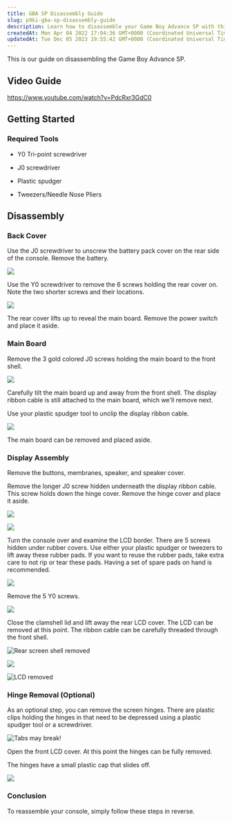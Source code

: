 ```yaml
---
title: GBA SP Disassembly Guide
slug: p9ki-gba-sp-disassembly-guide
description: Learn how to disassemble your Game Boy Advance SP with this comprehensive guide. Included is a video tutorial, a list of necessary tools, and detailed step-by-step instructions. From removing the back cover to disassembling the main board and display asse
createdAt: Mon Apr 04 2022 17:04:36 GMT+0000 (Coordinated Universal Time)
updatedAt: Tue Dec 05 2023 19:55:42 GMT+0000 (Coordinated Universal Time)
---
```


This is our guide on disassembling the Game Boy Advance SP.

## Video Guide

<https://www.youtube.com/watch?v=PdcRxr3GdC0>

## Getting Started

### Required Tools

*   Y0 Tri-point screwdriver

*   J0 screwdriver

*   Plastic spudger

*   Tweezers/Needle Nose Pliers

## Disassembly

### Back Cover

Use the J0 screwdriver to unscrew the battery pack cover on the rear side of the console. Remove the battery.

![](../../assets/MgeC2SMpGBaT1WOGp9sbl_202204130812.JPG)

Use the Y0 screwdriver to remove the 6 screws holding the rear cover on. Note the two shorter screws and their locations.&#x20;

![](../../assets/aH1Dxfcd_4gjiGgbQbspO_image.png)

The rear cover lifts up to reveal the main board. Remove the power switch and place it aside.&#x20;

### Main Board

Remove the 3 gold colored J0 screws holding the main board to the front shell.

![](../../assets/ZVvAiSSCyz45tbZ-SQLFb_image.png)

Carefully tilt the main board up and away from the front shell. The display ribbon cable is still attached to the main board, which we'll remove next.

Use your plastic spudger tool to unclip the display ribbon cable.

![](../../assets/OjMpj4cWx33ma4CYBtXak_image.png)

The main board can be removed and placed aside.

### Display Assembly

Remove the buttons, membranes, speaker, and speaker cover.

&#x20;Remove the longer J0 screw hidden underneath the display ribbon cable. This screw holds down the hinge cover. Remove the hinge cover and place it aside.

![](../../assets/_hnEWHDziu3qwDx1XRRR4_image.png)

![](../../assets/vd_m0VzzW7nkWd47E9-cG_image.png)

Turn the console over and examine the LCD border. There are 5 screws hidden under rubber covers. Use either your plastic spudger or tweezers to lift away these rubber pads. If you want to reuse the rubber pads, take extra care to not rip or tear these pads. Having a set of spare pads on hand is recommended.

![](../../assets/LdOo8icXoYBepxKmGX_32_image.png)

Remove the 5 Y0 screws.

![](../../assets/SV0kDrkYm8ByqAPzfI8_s_image.png)

Close the clamshell lid and lift away the rear LCD cover. The LCD can be removed at this point. The ribbon cable can be carefully threaded through the front shell.

![Rear screen shell removed](../../assets/JswpZz5GW-7vTmfPjCaMB_image.png)

![](../../assets/REzYsm4ldnQgd6OcfM4tZ_image.png)

![LCD removed](../../assets/3GhXkwCjiFATOkEE_Q1KL_image.png)

### Hinge Removal (Optional)

As an optional step, you can remove the screen hinges. There are plastic clips holding the hinges in that need to be depressed using a plastic spudger tool or a screwdriver.

![Tabs may break!](../../assets/A9fLGPcot_2BVzhb6YWZx_image.png)

Open the front LCD cover. At this point the hinges can be fully removed.&#x20;

The hinges have a small plastic cap that slides off.

![](../../assets/YLCqMtOwbuG9G0wkqFbaN_image.png)

### Conclusion

To reassemble your console, simply follow these steps in reverse.&#x20;


